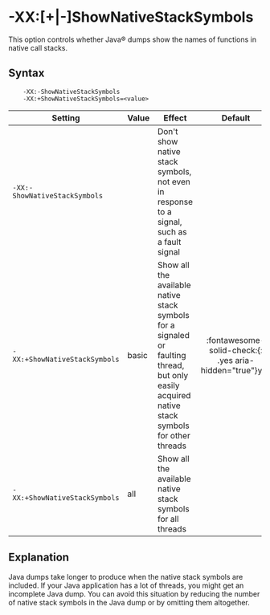 <!--
* Copyright (c) 2017, 2023 IBM Corp. and others
*
* This program and the accompanying materials are made
* available under the terms of the Eclipse Public License 2.0
* which accompanies this distribution and is available at
* https://www.eclipse.org/legal/epl-2.0/ or the Apache
* License, Version 2.0 which accompanies this distribution and
* is available at https://www.apache.org/licenses/LICENSE-2.0.
*
* This Source Code may also be made available under the
* following Secondary Licenses when the conditions for such
* availability set forth in the Eclipse Public License, v. 2.0
* are satisfied: GNU General Public License, version 2 with
* the GNU Classpath Exception [1] and GNU General Public
* License, version 2 with the OpenJDK Assembly Exception [2].
*
* [1] https://www.gnu.org/software/classpath/license.html
* [2] https://openjdk.org/legal/assembly-exception.html
*
* SPDX-License-Identifier: EPL-2.0 OR Apache-2.0 OR GPL-2.0 WITH
* Classpath-exception-2.0 OR LicenseRef-GPL-2.0 WITH Assembly-exception
-->

# -XX:[+|-]ShowNativeStackSymbols

This option controls whether Java&reg; dumps show the names of functions in native call stacks.

## Syntax

        -XX:-ShowNativeStackSymbols
        -XX:+ShowNativeStackSymbols=<value>

| Setting                    | Value  | Effect | Default |
|----------------------------|--------|------|:-------:|
| `-XX:-ShowNativeStackSymbols` |       | Don't show native stack symbols, not even in response to a signal, such as a fault signal      |   |
| `-XX:+ShowNativeStackSymbols` | basic | Show all the available native stack symbols for a signaled or faulting thread, but only easily acquired native stack symbols for other threads     | :fontawesome-solid-check:{: .yes aria-hidden="true"}<span class="sr-only">yes</span> |
| `-XX:+ShowNativeStackSymbols` | all | Show all the available native stack symbols for all threads     |   |

## Explanation

Java dumps take longer to produce when the native stack symbols are included. If your Java application has a lot of threads, you might get an incomplete Java dump. You can avoid this situation by reducing the number of native stack symbols in the Java dump or by omitting them altogether.

<!-- ==== END OF TOPIC ==== xxshownativestacksymbols.md ==== -->
